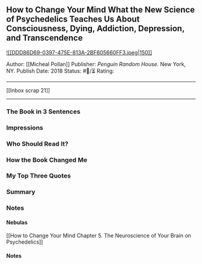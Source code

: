 ## How to Change Your Mind What the New Science of Psychedelics Teaches Us About Consciousness, Dying, Addiction, Depression, and Transcendence

[ ![[DDD86D69-0397-475E-813A-2BF605660FF3.jpeg|150]] ](https://www.amazon.com/gp/aw/d/B076GPJXWZ/ref=tmm_kin_swatch_0?ie=UTF8&qid=1660413859&sr=8-2)

Author: [[Micheal Pollan]]
Publisher: _Penguin Random House_. New York, NY.
Publish Date: 2018
Status: #💫/⏳ 
Rating:

___

[[Inbox scrap 21]]

___

### The Book in 3 Sentences



### Impressions



### Who Should Read It?



### How the Book Changed Me



### My Top Three Quotes



### Summary



### Notes



#### Nebulas

[[How to Change Your Mind Chapter 5. The Neuroscience of Your Brain on Psychedelics]]

#### Notes

